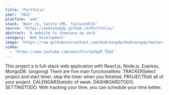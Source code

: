 ```yaml
---
title: 'Portfolio'
year: '2021'
platform: 'web'
stack: 'Next.js, Sanity CMS, TailwindCSS'
source: 'https://andreasgdp.github.io/Portfolio/'
abstract: 'A website to showcase my work'
category: 'Web Development'
image: 'https://raw.githubusercontent.com/Andreasgdp/Andreasgdp/master/gifs/coding.gif'
video:
  - 'https://www.youtube.com/watch?v=YpZqzM_fDqI'
---
```


<Box>
  This project a is full-stack web application with React.js, Node.js, Express, MongoDB. (ongoing)
  There are five main functionalities:
  <List m={4}>
    <ListItem><Badge mr={2}>TRACKER</Badge>Select project and start timer, stop the timer when you finished.</ListItem>
    <ListItem><Badge mr={2}>PROJECT</Badge>Edit all of your project.</ListItem>
    <ListItem><Badge mr={2}>CALENDAR</Badge>Statistic of week.</ListItem>
    <ListItem><Badge mr={2}>DASHBOARD</Badge>TODO.</ListItem>
    <ListItem><Badge mr={2}>SETTING</Badge>TODO.</ListItem>
  </List>
  With tracking your time, you can schedule your time better.
</Box>